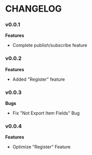 # CHANGELOG

### v0.0.1

**Features**

* Complete publish/subscribe feature

### v0.0.2

**Features**

* Added "Register" feature

### v0.0.3

**Bugs**

* Fix "Not Export Item Fields" Bug

### v0.0.4

**Features**

* Optimize "Register" Feature
